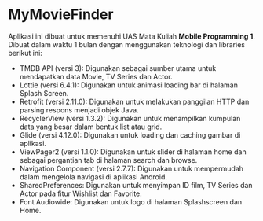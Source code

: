 # MyMovieFinder
Aplikasi ini dibuat untuk memenuhi UAS Mata Kuliah **Mobile Programming 1**. 
Dibuat dalam waktu 1 bulan dengan menggunakan teknologi dan libraries berikut ini:
-	TMDB API (versi 3): Digunakan sebagai sumber utama untuk mendapatkan data Movie, TV Series dan Actor.
-	Lottie (versi 6.4.1): Digunakan untuk animasi loading bar di halaman Splash Screen.
-	Retrofit (versi 2.11.0): Digunakan untuk melakukan panggilan HTTP dan parsing respons menjadi objek Java.
-	RecyclerView (versi 1.3.2): Digunakan untuk menampilkan kumpulan data yang besar dalam bentuk list atau grid.
-	Glide (versi 4.12.0): Digunakan untuk loading dan caching gambar di aplikasi.
-	ViewPager2 (versi 1.1.0): Digunakan untuk slider di halaman home dan sebagai pergantian tab di halaman search dan browse.
-	Navigation Component (versi 2.7.7): Digunakan untuk mempermudah dalam mengelola navigasi di aplikasi Android.
-	SharedPreferences: Digunakan untuk menyimpan ID film, TV Series dan Actor pada fitur Wishlist dan Favorite.
-	Font Audiowide: Digunakan untuk logo di halaman Splashscreen dan Home.
